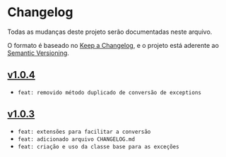 # Changelog

Todas as mudanças deste projeto serão documentadas neste arquivo.

O formato é baseado no [Keep a Changelog](https://keepachangelog.com/en/1.0.0/),
e o projeto está aderente ao [Semantic Versioning](https://semver.org/spec/v2.0.0.html).

## [v1.0.4]("https://github.com/cabother/Cabother-Exceptions/releases/tag/v1.0.4")
- `feat: removido método duplicado de conversão de exceptions`
  
## [v1.0.3]("https://github.com/cabother/Cabother-Exceptions/releases/tag/v1.0.3")
- `feat: extensões para facilitar a conversão`
- `feat: adicionado arquivo CHANGELOG.md`
- `feat: criação e uso da classe base para as exceções`